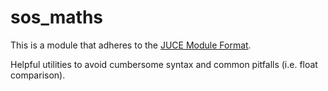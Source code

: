 # sos_maths

This is a module that adheres to the [JUCE Module Format](https://github.com/juce-framework/JUCE/blob/master/docs/JUCE%20Module%20Format.md).

Helpful utilities to avoid cumbersome syntax and common pitfalls (i.e. float comparison). 
